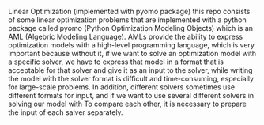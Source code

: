 Linear Optimization (implemented with pyomo package)
this repo consists of some linear optimization problems that are implemented with a python package called pyomo (Python Optimization Modeling Objects) which is an AML (Algebric Modeling Language).
AMLs provide the ability to express optimization models with a high-level programming language, which is very important because without it, if we want to solve an optimization model with a specific solver, we have to express that model in a format that is acceptable for that solver and give it as an input to the solver, while writing the model with the solver format is difficult and time-consuming, especially for large-scale problems. In addition, different solvers sometimes use different formats for input, and if we want to use several different solvers in solving our model with
To compare each other, it is necessary to prepare the input of each salver separately.

